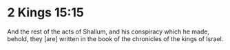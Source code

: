 # 2 Kings 15:15

And the rest of the acts of Shallum, and his conspiracy which he made, behold, they [are] written in the book of the chronicles of the kings of Israel.